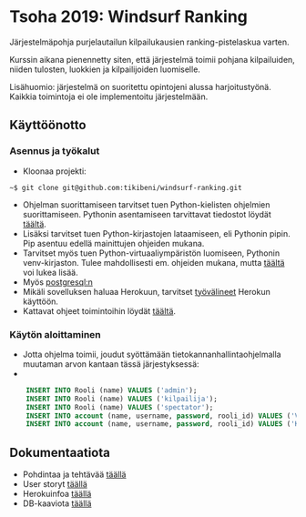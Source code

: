 # Tsoha 2019: Windsurf Ranking

Järjestelmäpohja purjelautailun kilpailukausien ranking-pistelaskua varten.

Kurssin aikana pienennetty siten, että järjestelmä toimii pohjana kilpailuiden, niiden tulosten, luokkien ja 
kilpailijoiden luomiselle.

Lisähuomio: järjestelmä on suoritettu opintojeni alussa harjoitustyönä. Kaikkia toimintoja ei ole implementoitu 
järjestelmään.

## Käyttöönotto

### Asennus ja työkalut

- Kloonaa projekti:
```shell
~$ git clone git@github.com:tikibeni/windsurf-ranking.git
```
- Ohjelman suorittamiseen tarvitset tuen Python-kielisten ohjelmien suorittamiseen. Pythonin asentamiseen tarvittavat 
tiedostot löydät [täältä](https://www.python.org/downloads/).
- Lisäksi tarvitset tuen Python-kirjastojen lataamiseen, eli Pythonin pipin. Pip asentuu edellä mainittujen ohjeiden
mukana.
- Tarvitset myös tuen Python-virtuaaliympäristön luomiseen, Pythonin venv-kirjaston. Tulee mahdollisesti em. ohjeiden 
mukana, mutta [täältä](https://docs.python.org/3/tutorial/venv.html) voi lukea lisää.
- Myös [postgresql:n](https://www.postgresql.org)
- Mikäli sovelluksen haluaa Herokuun, tarvitset [työvälineet](https://devcenter.heroku.com/articles/heroku-cli) Herokun 
käyttöön.
- Kattavat ohjeet toimintoihin löydät [täältä](https://materiaalit.github.io/tsoha-19/tyovalineet/).

### Käytön aloittaminen
- Jotta ohjelma toimii, joudut syöttämään tietokannanhallintaohjelmalla muutaman arvon kantaan tässä järjestyksessä:
- 
```sql
    INSERT INTO Rooli (name) VALUES ('admin');
    INSERT INTO Rooli (name) VALUES ('kilpailija');
    INSERT INTO Rooli (name) VALUES ('spectator');
    INSERT INTO account (name, username, password, rooli_id) VALUES ('Valvoja', 'admin', 'admin', 1);
    INSERT INTO account (name, username, password, rooli_id) VALUES ('Kilpailija', 'testi', 'testi', 2);
```
## Dokumentaatiota

- Pohdintaa ja tehtävää [täällä](./documentation/LITodo.md)
- User storyt [täällä](./documentation/userstoryt.md)
- Herokuinfoa [täällä](./documentation/heroku.md)
- DB-kaaviota [täällä](./documentation/database.png)
